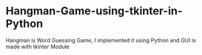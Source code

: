 # Hangman-Game-using-tkinter-in-Python
Hangman is Word Guessing Game, I implemented it using Python and GUI is made with tkinter Module

